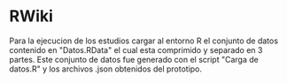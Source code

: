 # RWiki
Para la ejecucion de los estudios cargar al entorno R el conjunto de datos contenido en "Datos.RData" el cual esta comprimido y separado en 3 partes.
Este conjunto de datos fue generado con el script "Carga de datos.R" y los archivos .json obtenidos del prototipo.
